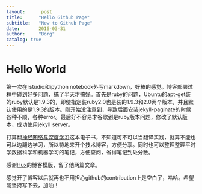 ```yaml
---
layout:      post
title:      "Hello Github Page"
subtitle:   "New to Github Page"
date:       2016-03-31
author:     "Borg"
catalog: true
---
```


# Hello World  
第一次在rstudio和ipython notebook外写markdown，好棒的感觉。博客部署过程中碰到好多问题，搞了半天才搞好。首先是ruby的问题，Ubuntu的apt-get装的ruby默认是1.9.3的，即使指定装ruby2.0也是装的1.9.3和2.0两个版本，并且默认使用的是1.9.3的版本。刚开始没注意到，导致后面安装jekyll-paginate的时候各种不顺，各种error。最后好不容易才谷歌到是ruby版本问题，修改了默认版本，成功使用jekyll server。
  
打算翻[神经网络与深度学习](www.neuralnetworksanddeeplearning.com)这本电子书，不知道可不可以当翻译实践，就算不能也可以边翻边学习，所以特地来开个技术博客，方便分享。同时也可以整理整理平时学数据科学和机器学习的笔记，方便查阅，省得笔记到处分散。
  
感谢[Hux](https://github.com/Huxpro/huxpro.github.io)的博客模版，留了他两篇文章。
  
感觉开了博客以后就再也不用担心github的contribution上是空白了，哈哈。希望能坚持写下去，加油！
